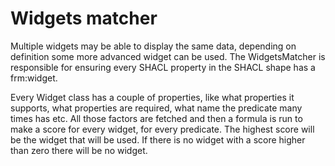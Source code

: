 # Widgets matcher

Multiple widgets may be able to display the same data, depending on definition some more advanced widget can be used.
The WidgetsMatcher is responsible for ensuring every SHACL property in the SHACL shape has a frm:widget.

Every Widget class has a couple of properties, like what properties it supports, what properties are required, what name the predicate many times has etc.
All those factors are fetched and then a formula is run to make a score for every widget, for every predicate. The highest score will be the widget that will be used. If there is no widget with a score higher than zero there will be no widget.